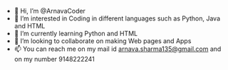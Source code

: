- 👋 Hi, I’m @ArnavaCoder
- 👀 I’m interested in Coding in different languages such as Python, Java and HTML
- 🌱 I’m currently learning Python and HTML
- 💞️ I’m looking to collaborate on making Web pages and Apps
- 📫 You can reach me on my mail id arnava.sharma135@gmail.com and on my number 9148222241

<!---
ArnavaCoder/ArnavaCoder is a ✨ special ✨ repository because its `README.md` (this file) appears on your GitHub profile.
You can click the Preview link to take a look at your changes.
--->
